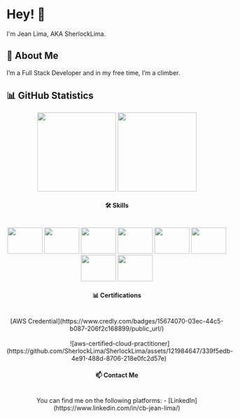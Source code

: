 # Hey! 👋

I'm Jean Lima, AKA SherlockLima.

## 🚀 About Me
I’m a Full Stack Developer and in my free time, I’m a climber.

## 📊 GitHub Statistics

<div align="center">
  <img height="180em" src="https://github-readme-stats.vercel.app/api?username=SherlockLima&show_icons=true&theme=tokyonight&include_all_commits=true&count_private=true"/>
  <img height="180em" src="https://github-readme-stats.vercel.app/api/top-langs/?username=SherlockLima&layout=compact&langs_count=7&theme=tokyonight"/>
</div>

#### <div align="center"> 🛠️ Skills</div>
<div style="display: inline-block" align="center"><br>
 <img height="60" width="80" src="https://cdn.jsdelivr.net/gh/devicons/devicon/icons/react/react-original-wordmark.svg" />
 <img height="60" width="80" src="https://cdn.jsdelivr.net/gh/devicons/devicon/icons/nodejs/nodejs-original-wordmark.svg" />
 <img height="60" width="80" src="https://cdn.jsdelivr.net/gh/devicons/devicon/icons/typescript/typescript-original.svg" />
 <img height="60" width="80" src="https://cdn.jsdelivr.net/gh/devicons/devicon/icons/amazonwebservices/amazonwebservices-original-wordmark.svg" />
 <img height="60" width="80" src="https://cdn.jsdelivr.net/gh/devicons/devicon/icons/docker/docker-plain-wordmark.svg" />
 <img height="60" width="80" src="https://cdn.jsdelivr.net/gh/devicons/devicon/icons/git/git-original-wordmark.svg" />
 <img height="60" width="80" src="https://cdn.jsdelivr.net/gh/devicons/devicon/icons/jest/jest-plain.svg" />
 <img height="60" width="80" src="https://cdn.jsdelivr.net/gh/devicons/devicon/icons/mysql/mysql-plain-wordmark.svg" />
</div>

#### <div align="center">📊 Certifications</div>
<div  style="display: inline-block" align="center"><br>
[AWS Credential](https://www.credly.com/badges/15674070-03ec-44c5-b087-206f2c168899/public_url/)
</div>
<div style="display: inline-block" align="center"><br>
<img>![aws-certified-cloud-practitioner](https://github.com/SherlockLima/SherlockLima/assets/121984647/339f5edb-4e91-488d-8706-218e0fc2d57e)

  <img/>
</div>

#### <div align="center">📫 Contact Me</div>
<div style="display: inline-block" align="center"><br>
You can find me on the following platforms:
- [LinkedIn](https://www.linkedin.com/in/cb-jean-lima/)
</div>


